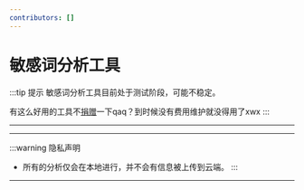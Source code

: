 ```yaml
---
contributors: []
---
```


<script setup>
import Analyzer from '../.vitepress/theme/components/chksenswd.vue'
</script>

# 敏感词分析工具

:::tip 提示
敏感词分析工具目前处于测试阶段，可能不稳定。

有这么好用的工具不[捐赠](https://afdian.net/a/fbdoc)一下qaq？到时候没有费用维护就没得用了xwx
:::

---

<Analyzer />

---

:::warning 隐私声明
- 所有的分析仅会在本地进行，并不会有信息被上传到云端。
:::

---
